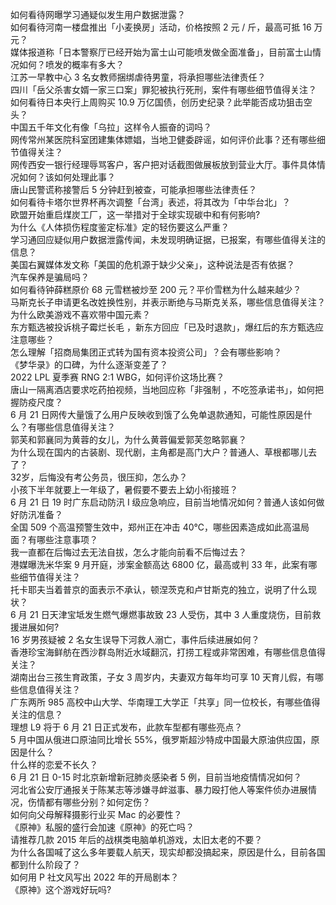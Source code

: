 如何看待网曝学习通疑似发生用户数据泄露？  
如何看待河南一楼盘推出「小麦换房」活动，价格按照 2 元 / 斤，最高可抵 16 万元？  
媒体报道称「日本警察厅已经开始为富士山可能喷发做全面准备」，目前富士山情况如何？喷发的概率有多大？  
江苏一早教中心 3 名女教师捆绑虐待男童，将承担哪些法律责任？  
四川「岳父杀害女婿一家三口案」罪犯被执行死刑，案件有哪些细节值得关注？  
如何看待日本央行上周购买 10.9 万亿国债，创历史纪录？此举能否成功狙击空头？  
中国五千年文化有像「乌拉」这样令人振奋的词吗？  
网传常州某医院科室团建集体嫖娼，当地卫健委辟谣，如何评价此事？还有哪些细节值得关注？  
网传西安一银行经理辱骂客户，客户把对话截图做展板放到营业大厅。事件具体情况如何？该如何处理此事？  
唐山民警谎称接警后 5 分钟赶到被查，可能承担哪些法律责任？  
如何看待卡塔尔世界杯再次调整「台湾」表述，将其改为「中华台北」？  
欧盟开始重启煤炭工厂，这一举措对于全球实现碳中和有何影响?  
为什么《人体损伤程度鉴定标准》定的轻伤要这么严重？  
学习通回应疑似用户数据泄露传闻，未发现明确证据，已报案，有哪些值得关注的信息？  
美国右翼媒体发文称「美国的危机源于缺少父亲」，这种说法是否有依据？  
汽车保养是骗局吗？  
如何看待钟薛糕原价 68 元雪糕被炒至 200 元？平价雪糕为什么越来越少？  
马斯克长子申请更名改姓换性别，并表示断绝与马斯克关系，哪些信息值得关注？  
为什么欧美游戏不喜欢带中国元素？  
东方甄选被投诉桃子霉烂长毛 ，新东方回应「已及时退款」，爆红后的东方甄选应注意哪些？  
怎么理解「招商局集团正式转为国有资本投资公司」？会有哪些影响？  
《梦华录》的口碑，为什么逐渐变差了？  
2022 LPL 夏季赛 RNG 2:1 WBG，如何评价这场比赛？  
唐山一隔离酒店要求吃药拍视频，当地回应称「非强制 ，不吃签承诺书」，如何把握防疫尺度？  
6 月 21 日网传大量饿了么用户反映收到饿了么免单退款通知，可能性原因是什么？有哪些信息值得关注？  
郭芙和郭襄同为黄蓉的女儿，为什么黄蓉偏爱郭芙忽略郭襄？  
为什么现在国内的古装剧、现代剧，主角都是高门大户？普通人、草根都哪儿去了？  
32岁，后悔没有考公务员，很压抑，怎么办？  
小孩下半年就要上一年级了，暑假要不要去上幼小衔接班？  
6 月 21 日 19 时广东启动防汛 Ⅰ 级应急响应，目前当地情况如何？普通人该如何做好防汛准备？  
全国 509 个高温预警生效中，郑州正在冲击 40℃，哪些因素造成如此高温局面？有哪些注意事项？  
我一直都在后悔过去无法自拔，怎么才能向前看不后悔过去？  
港媒曝洗米华案 9 月开庭，涉案金额高达 6800 亿，最高或判 33 年，此案有哪些细节值得关注？  
托卡耶夫当着普京的面表示不承认，顿涅茨克和卢甘斯克的独立​，说明了什么现状？  
6 月 21 日天津宝坻发生燃气爆燃事故致 23 人受伤，其中 3 人重度烧伤，目前救援进展如何?  
16 岁男孩疑被 2 名女生误导下河救人溺亡，事件后续进展如何？  
香港珍宝海鲜舫在西沙群岛附近水域翻沉，打捞工程或非常困难，有哪些信息值得关注？  
湖南出台三孩生育政策，子女 3 周岁内，夫妻双方每年均可享 10 天育儿假，有哪些信息值得关注？  
广东两所 985 高校中山大学、华南理工大学正「共享」同一位校长，有哪些值得关注的信息？  
理想 L9 将于 6 月 21 日正式发布，此款车型都有哪些亮点？  
5 月中国从俄进口原油同比增长 55%，俄罗斯超沙特成中国最大原油供应国，原因是什么？  
什么样的恋爱不长久？  
6 月 21 日 0-15 时北京新增新冠肺炎感染者 5 例，目前当地疫情情况如何？  
河北省公安厅通报关于陈某志等涉嫌寻衅滋事、暴力殴打他人等案件侦办进展情况，伤情都有哪些分别？如何定伤？  
如何向父母解释摄影行业买 Mac 的必要性？  
《原神》私服的盛行会加速《原神》的死亡吗？  
请推荐几款 2015 年后的战棋类电脑单机游戏，太旧太老的不要？  
为什么各国喊了这么多年要载人航天，现实却都没搞起来，原因是什么，目前各国都到什么阶段了？  
如何用 P 社文风写出 2022 年的开局剧本？  
《原神》这个游戏好玩吗?  
